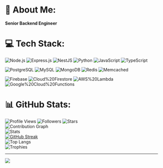# 💫 About Me:
<b>Senior Backend Engineer</b>


# 💻 Tech Stack:
![Node.js](https://img.shields.io/badge/Node.js-339933?style=for-the-badge&logo=node.js&logoColor=white)
![Express.js](https://img.shields.io/badge/Express.js-000000?style=for-the-badge&logo=express&logoColor=white)
![NestJS](https://img.shields.io/badge/Nest.js-E0234E?style=for-the-badge&logo=nestjs&logoColor=white)
![Python](https://img.shields.io/badge/Python-3776AB?style=for-the-badge&logo=python&logoColor=white)
![JavaScript](https://img.shields.io/badge/JavaScript-323330?style=for-the-badge&logo=javascript&logoColor=F7DF1E)
![TypeScript](https://img.shields.io/badge/TypeScript-3178C6?style=for-the-badge&logo=typescript&logoColor=white)

![PostgreSQL](https://img.shields.io/badge/PostgreSQL-336791?style=for-the-badge&logo=postgresql&logoColor=white)
![MySQL](https://img.shields.io/badge/MySQL-4479A1?style=for-the-badge&logo=mysql&logoColor=white)
![MongoDB](https://img.shields.io/badge/MongoDB-47A248?style=for-the-badge&logo=mongodb&logoColor=white)
![Redis](https://img.shields.io/badge/Redis-DC382D?style=for-the-badge&logo=redis&logoColor=white)
![Memcached](https://img.shields.io/badge/Memcached-2D9C3C?style=for-the-badge&logo=memcached&logoColor=white)

![Firebase](https://img.shields.io/badge/Firebase-039BE5?style=for-the-badge&logo=firebase&logoColor=white)
![Cloud%20Firestore](https://img.shields.io/badge/Cloud%20Firestore-FFCA28?style=for-the-badge&logo=firebase&logoColor=black)
![AWS%20Lambda](https://img.shields.io/badge/AWS%20Lambda-FF9900?style=for-the-badge&logo=aws-lambda&logoColor=black)
![Google%20Cloud%20Functions](https://img.shields.io/badge/Google%20Cloud%20Functions-4285F4?style=for-the-badge&logo=google-cloud&logoColor=white)

# 📊 GitHub Stats:
![Profile Views](https://komarev.com/ghpvc/?username=shaheer334&style=flat&color=blue&label=Profile%20views&v=1)
![Followers](https://img.shields.io/github/followers/shaheer334?label=Followers&style=flat&v=1)
![Stars](https://img.shields.io/github/stars/shaheer334?label=Total%20Stars&style=flat&v=1)</br>
![Contribution Graph](https://github-readme-activity-graph.vercel.app/graph?username=shaheer334&theme=github-compact&hide_border=true&v=1)</br>
![Stats](https://github-readme-stats-seven-inky-61.vercel.app/api?username=shaheer334&show_icons=true&theme=dark&include_all_commits=true&count_private=true&v=2)<br/>
[![GitHub Streak](https://streak-stats.demolab.com/?user=shaheer334&theme=dark&hide_border=false&v=1)](https://streak-stats.demolab.com)<br/>
![Top Langs](https://github-readme-stats-seven-inky-61.vercel.app/api/top-langs/?username=shaheer334&layout=compact&theme=dark&v=2)</br>
![Trophies](https://github-profile-trophy.vercel.app/?username=shaheer334&theme=darkhub&no-frame=true&no-bg=true&margin-w=5&v=1)


---
[![](https://visitcount.itsvg.in/api?id=shaheer334&icon=0&color=0)](https://visitcount.itsvg.in)

